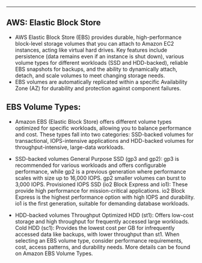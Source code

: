 ------------------------
AWS: Elastic Block Store
------------------------
- AWS Elastic Block Store (EBS) provides durable, high-performance block-level storage volumes that you can attach to Amazon EC2 instances, acting like virtual hard drives. Key features include persistence (data remains even if an instance is shut down), various volume types for different workloads (SSD and HDD-backed), reliable EBS snapshots for backups, and the ability to dynamically attach, detach, and scale volumes to meet changing storage needs.
- EBS volumes are automatically replicated within a specific Availability Zone (AZ) for durability and protection against component failures. 

EBS Volume Types:
------------------
- Amazon EBS (Elastic Block Store) offers different volume types optimized for specific workloads, allowing you to balance performance and cost. These types fall into two categories: SSD-backed volumes for transactional, IOPS-intensive applications and HDD-backed volumes for throughput-intensive, large-data workloads.

- SSD-backed volumes
General Purpose SSD (gp3 and gp2): 
gp3 is recommended for various workloads and offers configurable performance, while gp2 is a previous generation where performance scales with size up to 16,000 IOPS. gp2 smaller volumes can burst to 3,000 IOPS.
Provisioned IOPS SSD (io2 Block Express and io1): These provide high performance for mission-critical applications. io2 Block Express is the highest performance option with high IOPS and durability. io1 is the first generation, suitable for demanding database workloads. 

- HDD-backed volumes Throughput Optimized HDD (st1): 
Offers low-cost storage and high throughput for frequently accessed large workloads.
Cold HDD (sc1): Provides the lowest cost per GB for infrequently accessed data like backups, with lower throughput than st1. 
When selecting an EBS volume type, consider performance requirements, cost, access patterns, and durability needs. More details can be found on Amazon EBS Volume Types. 